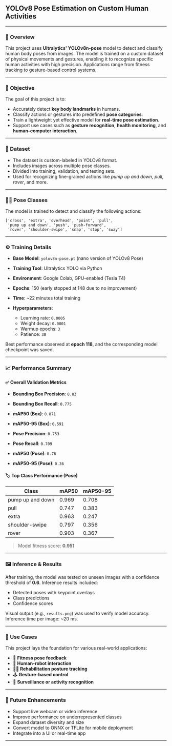 ## YOLOv8 Pose Estimation on Custom Human Activities

---

### 📌 Overview

This project uses **Ultralytics' YOLOv8n-pose** model to detect and classify human body poses from images. The model is trained on a custom dataset of physical movements and gestures, enabling it to recognize specific human activities with high precision. Applications range from fitness tracking to gesture-based control systems.

---

### 🎯 Objective

The goal of this project is to:

* Accurately detect **key body landmarks** in humans.
* Classify actions or gestures into predefined **pose categories**.
* Train a lightweight yet effective model for **real-time pose estimation**.
* Support use cases such as **gesture recognition**, **health monitoring**, and **human-computer interaction**.

---

### 📁 Dataset

* The dataset is custom-labeled in YOLOv8 format.
* Includes images across multiple pose classes.
* Divided into training, validation, and testing sets.
* Used for recognizing fine-grained actions like *pump up and down*, *pull*, *rover*, and more.

---

### 🏋️‍♂️ Pose Classes

The model is trained to detect and classify the following actions:

```
['cross', 'extra', 'overhead', 'point', 'pull', 
 'pump up and down', 'push', 'push-forward', 
 'rover', 'shoulder-swipe', 'snap', 'stop', 'sway']
```

---

### ⚙️ Training Details

* **Base Model**: `yolov8n-pose.pt` (nano version of YOLOv8 Pose)
* **Training Tool**: Ultralytics YOLO via Python
* **Environment**: Google Colab, GPU-enabled (Tesla T4)
* **Epochs**: 150 (early stopped at 148 due to no improvement)
* **Time**: ~22 minutes total training
* **Hyperparameters**:

  * Learning rate: `0.0005`
  * Weight decay: `0.0001`
  * Warmup epochs: `3`
  * Patience: `30`

Best performance observed at **epoch 118**, and the corresponding model checkpoint was saved.

---

### 📈 Performance Summary

#### ✅ Overall Validation Metrics

* **Bounding Box Precision**: `0.83`

* **Bounding Box Recall**: `0.775`

* **mAP50 (Box)**: `0.871`

* **mAP50-95 (Box)**: `0.591`

* **Pose Precision**: `0.753`

* **Pose Recall**: `0.709`

* **mAP50 (Pose)**: `0.76`

* **mAP50-95 (Pose)**: `0.36`

#### 🏷️ Top Class Performance (Pose)

| Class            | mAP50 | mAP50-95 |
| ---------------- | ----- | -------- |
| pump up and down | 0.969 | 0.708    |
| pull             | 0.747 | 0.383    |
| extra            | 0.963 | 0.247    |
| shoulder-swipe   | 0.797 | 0.356    |
| rover            | 0.903 | 0.367    |

> Model fitness score: **0.951**

---

### 🖼️ Inference & Results

After training, the model was tested on unseen images with a confidence threshold of **0.6**. Inference results included:

* Detected poses with keypoint overlays
* Class predictions
* Confidence scores

Visual output (e.g., `results.png`) was used to verify model accuracy. Inference time per image: ~20 ms.

---

### 🚀 Use Cases

This project lays the foundation for various real-world applications:

* 🧘 **Fitness pose feedback**
* 🦾 **Human-robot interaction**
* 👨‍⚕️ **Rehabilitation posture tracking**
* 🕹️ **Gesture-based control**
* 🎯 **Surveillance or activity recognition**

---

### 🧪 Future Enhancements

* Support live webcam or video inference
* Improve performance on underrepresented classes
* Expand dataset diversity and size
* Convert model to ONNX or TFLite for mobile deployment
* Integrate into a UI or real-time app

---
